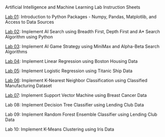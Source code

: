 Artificial Intelligence and Machine Learning Lab Instruction Sheets

[Lab 01](https://github.com/Aravindlakki/aravindL/blob/main/LAB%201.ipynb): Introduction to Python Packages - Numpy, Pandas, Matplotlib, and Access to Data Sources

[Lab 02](https://github.com/Aravindlakki/aravindL/blob/main/LAB4.ipynb): Implement AI Search using Breadth First, Depth First and A* Search Algorithm using Python

[Lab 03](): Implement AI Game Strategy using MiniMax and Alpha-Beta Search Algorithms

[Lab 04](): Implement Linear Regression using Boston Housing Data

[Lab 05](): Implement Logistic Regression using Titanic Ship Data

[Lab 06](): Implement K-Nearest Neighbor Classification using Classified Manufacturing Dataset

[Lab 07](): Implement Support Vector Machine using Breast Cancer Data

Lab 08: Implement Decision Tree Classifier using Lending Club Data

Lab 09: Implement Random Forest Ensemble Classifier using Lending Club Data

Lab 10: Implement K-Means Clustering using Iris Data

